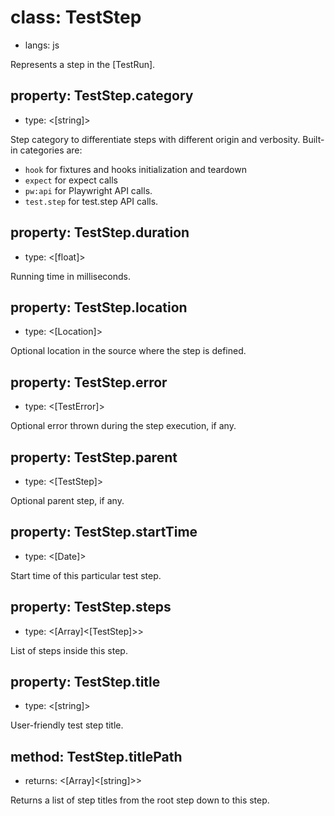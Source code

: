 # class: TestStep
* langs: js

Represents a step in the [TestRun].

## property: TestStep.category
- type: <[string]>

Step category to differentiate steps with different origin and verbosity. Built-in categories are:
* `hook` for fixtures and hooks initialization and teardown
* `expect` for expect calls
* `pw:api` for Playwright API calls.
* `test.step` for test.step API calls.

## property: TestStep.duration
- type: <[float]>

Running time in milliseconds.

## property: TestStep.location
- type: <[Location]>

Optional location in the source where the step is defined.

## property: TestStep.error
- type: <[TestError]>

Optional error thrown during the step execution, if any.

## property: TestStep.parent
- type: <[TestStep]>

Optional parent step, if any.

## property: TestStep.startTime
- type: <[Date]>

Start time of this particular test step.

## property: TestStep.steps
- type: <[Array]<[TestStep]>>

List of steps inside this step.

## property: TestStep.title
- type: <[string]>

User-friendly test step title.

## method: TestStep.titlePath
- returns: <[Array]<[string]>>

Returns a list of step titles from the root step down to this step.
